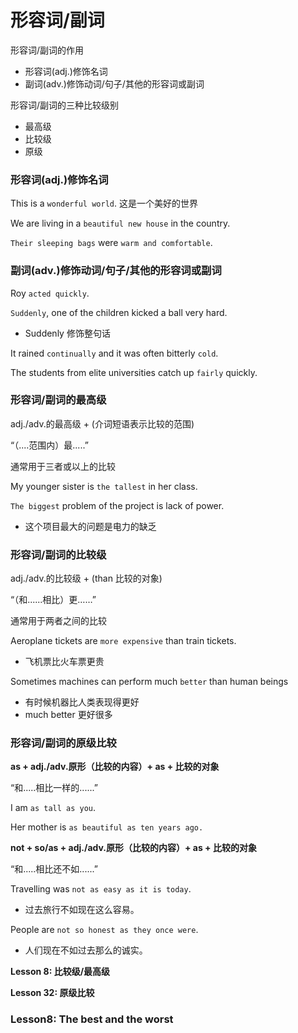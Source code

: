 # 形容词/副词

形容词/副词的作用
* 形容词(adj.)修饰名词
* 副词(adv.)修饰动词/句子/其他的形容词或副词

形容词/副词的三种比较级别
* 最高级
* 比较级
* 原级

### 形容词(adj.)修饰名词

This is a `wonderful world`. 这是一个美好的世界

We are living in a `beautiful new house` in the country.

`Their sleeping bags` were `warm and comfortable`.

### 副词(adv.)修饰动词/句子/其他的形容词或副词

Roy `acted quickly`.

`Suddenly`, one of the children kicked a ball very hard.
* Suddenly 修饰整句话

It rained `continually` and it was often bitterly `cold`.

The students from elite universities catch up `fairly` quickly.

### 形容词/副词的最高级

adj./adv.的最高级 + (介词短语表示比较的范围)

“（....范围内）最.....”

通常用于三者或以上的比较

My younger sister is `the tallest` in her class.

`The biggest` problem of the project is lack of power.
* 这个项目最大的问题是电力的缺乏 

### 形容词/副词的比较级

adj./adv.的比较级 + (than 比较的对象)

“（和......相比）更……”

通常用于两者之间的比较

Aeroplane tickets are `more expensive` than train tickets.
* 飞机票比火车票更贵

Sometimes machines can perform much `better` than human beings
* 有时候机器比人类表现得更好
* much better 更好很多

### 形容词/副词的原级比较

**as + adj./adv.原形（比较的内容）+ as + 比较的对象**

“和.....相比一样的......”

I am `as tall as you`.

Her mother is `as beautiful as ten years ago.`

**not + so/as + adj./adv.原形（比较的内容）+ as + 比较的对象**

“和.....相比还不如......”

Travelling was `not as easy as it is today`.
* 过去旅行不如现在这么容易。

People are `not so honest as they once were`.
* 人们现在不如过去那么的诚实。

**Lesson 8: 比较级/最高级**

**Lesson 32: 原级比较**

### Lesson8: The best and the worst